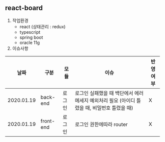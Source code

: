 ## react-board
   1. 작업환경
      - react (상태관리 : redux)
      - typescript
      - spring boot
      - oracle 11g
   2. 이슈사항
   
   |날짜|구분|모듈|이슈|반영여부|
   |----|---|------|----|--------|
   |2020.01.19|back-end|로그인|로그인 실패했을 때 백단에서 에러메세지 예외처리 필요 (아이디 틀렸을 때, 비밀번호 틀렸을 때)|X|
   |2020.01.19|front-end|로그인|로그인 권한에따라 router|X|
